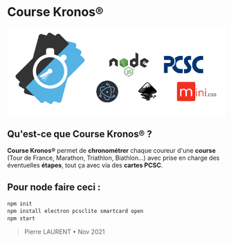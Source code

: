 # Course Kronos®
![](/Inkscape/readmesf.png)
## Qu'est-ce que **Course Kronos®** ?
**Course Kronos®** permet de **chronométrer** chaque coureur d'une **course** (Tour de France, Marathon, Triathlon, Biathlon...) avec prise en charge des éventuelles **étapes**, tout ça avec via des **cartes PCSC**.
## Pour node faire ceci :
```bat
npm init
npm install electron pcsclite smartcard open
npm start
```
> Pierre LAURENT • Nov 2021